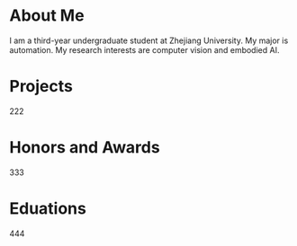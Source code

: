 About Me
======
I am a third-year undergraduate student at Zhejiang University. My major is automation. My research interests are computer vision and embodied AI.

Projects
======
222

Honors and Awards
======
333

Eduations
======
444

